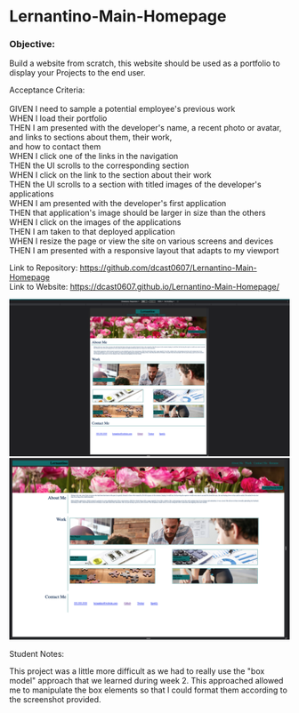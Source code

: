 # Lernantino-Main-Homepage

### Objective:
Build a website from scratch, this website should be used as a portfolio to display your Projects to the end user.</br>


Acceptance Criteria: </br>
</br>
GIVEN I need to sample a potential employee's previous work</br>
WHEN I load their portfolio</br>
THEN I am presented with the developer's name, a recent photo or avatar, and links to sections about them, their work, </br>and how to contact them</br>
WHEN I click one of the links in the navigation</br>
THEN the UI scrolls to the corresponding section</br>
WHEN I click on the link to the section about their work</br>
THEN the UI scrolls to a section with titled images of the developer's applications</br>
WHEN I am presented with the developer's first application</br>
THEN that application's image should be larger in size than the others</br>
WHEN I click on the images of the applications</br>
THEN I am taken to that deployed application</br>
WHEN I resize the page or view the site on various screens and devices</br>
THEN I am presented with a responsive layout that adapts to my viewport</br>


Link to Repository: https://github.com/dcast0607/Lernantino-Main-Homepage </br>
Link to Website: https://dcast0607.github.io/Lernantino-Main-Homepage/ </br>

![Alt text](./assets/images/Lernantino%20Screenshot%201.png?raw=true "Lernantino Screenshot1") </br>
![Alt text](./assets/images/Lernantino%20Screenshot%202.png?raw=true "Lernantino Screenshot2") </br>


Student Notes: 

This project was a little more difficult as we had to really use the "box model" approach that we learned during week 2. This approached allowed me to manipulate the box elements so that I could format them according to the screenshot provided. 
